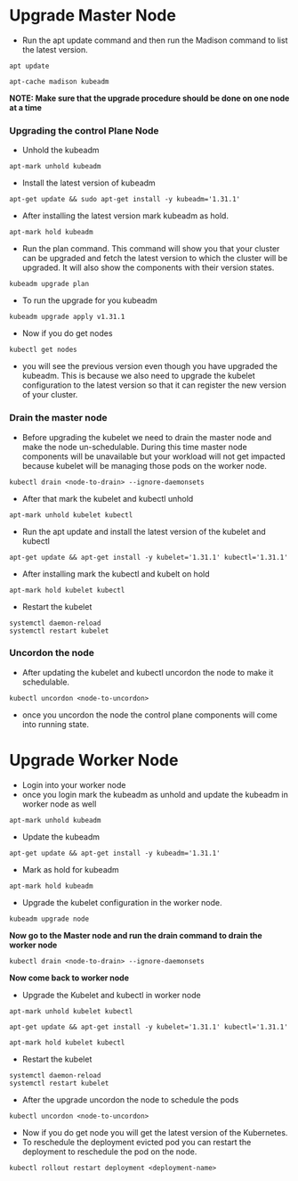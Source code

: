 # Upgrade Master Node
- Run the apt update command and then run the Madison command to list the latest version.
```
apt update
```
```
apt-cache madison kubeadm
```
**NOTE: Make sure that the upgrade procedure should be done on one node at a time**

### Upgrading the control Plane Node
- Unhold the kubeadm
```
apt-mark unhold kubeadm
```
- Install the latest version of kubeadm
```
apt-get update && sudo apt-get install -y kubeadm='1.31.1'
```
- After installing the latest version mark kubeadm as hold.
```
apt-mark hold kubeadm
```
- Run the plan command. This command will show you that your cluster can be upgraded and fetch the latest version to which the cluster will be upgraded. It will also show the components with their version states.
```
kubeadm upgrade plan
```
- To run the upgrade for you kubeadm
```
kubeadm upgrade apply v1.31.1
```
- Now if you do get nodes
```
kubectl get nodes
```
- you will see the previous version  even though you have upgraded the kubeadm. This is because we also need to upgrade the kubelet configuration to the latest version so that it can register the new version of your cluster.

### Drain the master node
- Before upgrading the kubelet we need to drain the master node and make the node un-schedulable. During this time master node components will be unavailable but your workload will not get impacted because kubelet will be managing those pods on the worker node. 
```
kubectl drain <node-to-drain> --ignore-daemonsets
```
- After that mark the kubelet and kubectl unhold
```
apt-mark unhold kubelet kubectl
```
- Run the apt update and install the latest version of the kubelet and kubectl
```
apt-get update && apt-get install -y kubelet='1.31.1' kubectl='1.31.1'
```
- After installing mark the kubectl and kubelt on hold
 ``` 
apt-mark hold kubelet kubectl
```
- Restart the kubelet
```
systemctl daemon-reload
systemctl restart kubelet
```
### Uncordon the node
- After updating the kubelet and kubectl uncordon the node to make it schedulable.
```
kubectl uncordon <node-to-uncordon>
```
- once you uncordon the node the control plane components will come into running state.

# Upgrade Worker Node
- Login into your worker node
- once you login mark the kubeadm as unhold and update the kubeadm in worker node as well
```
apt-mark unhold kubeadm
```
- Update the kubeadm
```
apt-get update && apt-get install -y kubeadm='1.31.1'
```
- Mark as hold for kubeadm
```
apt-mark hold kubeadm
```
- Upgrade the kubelet configuration in the worker node.
```
kubeadm upgrade node
```
**Now go to the Master node and run the drain command to drain the worker node**
```
kubectl drain <node-to-drain> --ignore-daemonsets
```
**Now come back to worker node**
- Upgrade the Kubelet and kubectl in worker node
``` 
apt-mark unhold kubelet kubectl
```
```
apt-get update && apt-get install -y kubelet='1.31.1' kubectl='1.31.1'
```
```
apt-mark hold kubelet kubectl
```
- Restart the kubelet
```
systemctl daemon-reload
systemctl restart kubelet
```
- After the upgrade uncordon the node to schedule the pods
```
kubectl uncordon <node-to-uncordon>
```
- Now if you do get node you will get the latest version of the Kubernetes.
- To reschedule the deployment evicted pod you can restart the deployment to reschedule the pod on the node.
```
kubectl rollout restart deployment <deployment-name>
```
